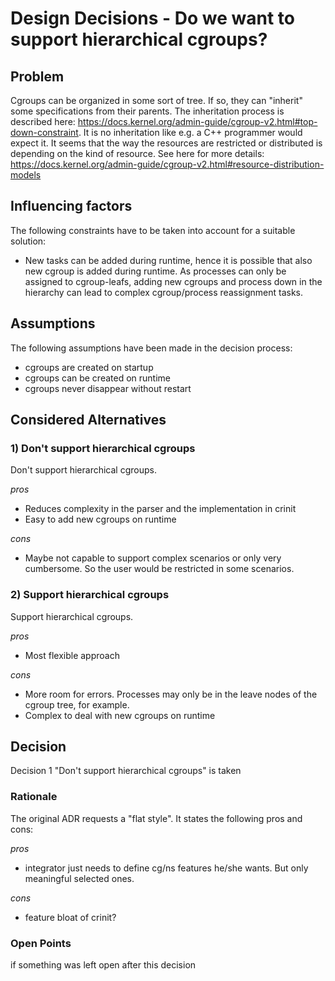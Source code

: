 # Design Decisions - Do we want to support hierarchical cgroups?

## Problem

Cgroups can be organized in some sort of tree. If so, they can "inherit" some specifications from their parents. The inheritation process is described here: https://docs.kernel.org/admin-guide/cgroup-v2.html#top-down-constraint. It is no inheritation like e.g. a C++ programmer would expect it.
It seems that the way the resources are restricted or distributed is depending on the kind of resource. See here for more details: https://docs.kernel.org/admin-guide/cgroup-v2.html#resource-distribution-models

## Influencing factors

The following constraints have to be taken into account for a suitable solution:

* New tasks can be added during runtime, hence it is possible that also new
  cgroup is added during runtime. As processes can only be assigned to
  cgroup-leafs, adding new cgroups and process down in the hierarchy can lead
  to complex cgroup/process reassignment tasks.



## Assumptions

The following assumptions have been made in the decision process:
* cgroups are created on startup
* cgroups can be created on runtime
* cgroups never disappear without restart




## Considered Alternatives

### 1) Don't support hierarchical cgroups

Don't support hierarchical cgroups.

*pros*
* Reduces complexity in the parser and the implementation in crinit
* Easy to add new cgroups on runtime

*cons*
* Maybe not capable to support complex scenarios or only very cumbersome. So the user would be restricted in some scenarios.


### 2) Support hierarchical cgroups

Support hierarchical cgroups.

*pros*
* Most flexible approach

*cons*
* More room for errors. Processes may only be in the leave nodes of the cgroup tree, for example.
* Complex to deal with new cgroups on runtime

## Decision

Decision 1 "Don't support hierarchical cgroups" is taken

### Rationale

The original ADR requests a "flat style". It states the following pros and cons:

*pros*
* integrator just needs to define cg/ns features he/she wants.
    But only meaningful selected ones.

*cons*
* feature bloat of crinit?

### Open Points

if something was left open after this decision
